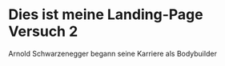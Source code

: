 
# Dies ist meine Landing-Page Versuch 2
Arnold Schwarzenegger begann seine Karriere als Bodybuilder

